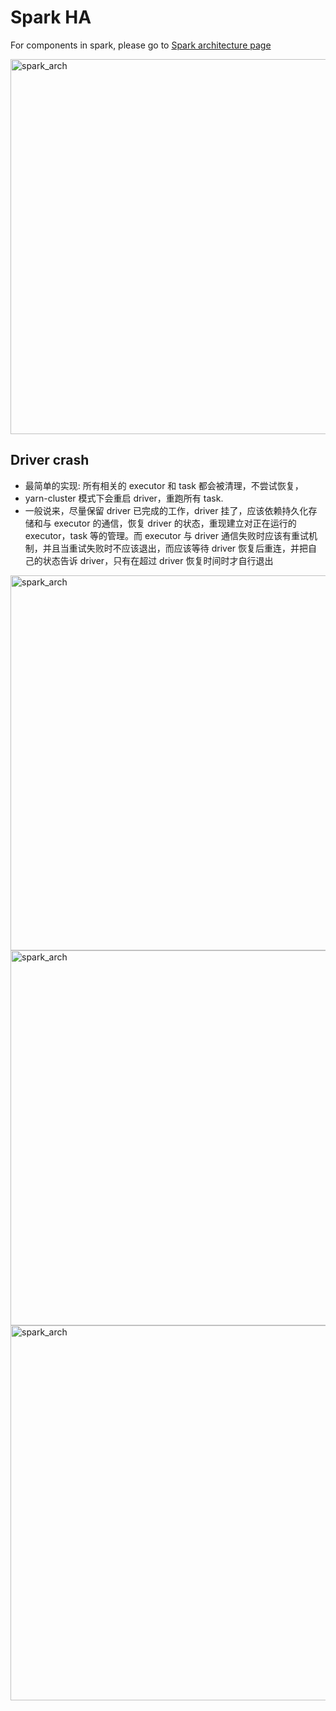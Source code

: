 
# Spark HA

For components in spark, please go to [Spark architecture page](./spark_arch.md)

<img src="https://user-images.githubusercontent.com/16873751/108147035-17f6a980-7083-11eb-8288-612a2c506833.png" alt="spark_arch" width="600"/> 
<br/>

## Driver crash

- 最简单的实现: 所有相关的 executor 和 task 都会被清理，不尝试恢复，
- yarn-cluster 模式下会重启 driver，重跑所有 task.
- 一般说来，尽量保留 driver 已完成的工作，driver 挂了，应该依赖持久化存储和与 executor 的通信，恢复 driver 的状态，重现建立对正在运行的 executor，task 等的管理。而 executor 与 driver 通信失败时应该有重试机制，并且当重试失败时不应该退出，而应该等待 driver 恢复后重连，并把自己的状态告诉 driver，只有在超过 driver 恢复时间时才自行退出

<img src="https://user-images.githubusercontent.com/16873751/108147035-17f6a980-7083-11eb-8288-612a2c506833.png" alt="spark_arch" width="600"/> 
<br/>

<img src="https://user-images.githubusercontent.com/16873751/108147035-17f6a980-7083-11eb-8288-612a2c506833.png" alt="spark_arch" width="600"/> 
<br/>

<img src="https://user-images.githubusercontent.com/16873751/108147035-17f6a980-7083-11eb-8288-612a2c506833.png" alt="spark_arch" width="600"/> 
<br/>

